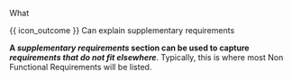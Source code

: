 <span id="title">What</span>

<span id="prereqs"></span>

<span id="outcomes">{{ icon_outcome }} Can explain supplementary requirements</span>

<div id="body">

**A _supplementary requirements_ section can be used to capture _requirements that do not fit elsewhere_**. Typically, this is where most <trigger trigger="click" for="modal:supplementary-nfr">Non Functional Requirements</trigger> will be listed.

<modal large title="%%Textbook »%%" id="modal:supplementary-nfr">
  <include src="../../../requirements/nonFunctionalRequirements/unit-inElsewhere-asFlat.md" boilerplate/>
</modal>

</div>

<div id="extras">
</div>